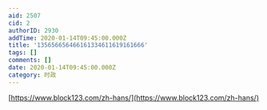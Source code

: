 ```yaml
---
aid: 2507
cid: 2
authorID: 2930
addTime: 2020-01-14T09:45:00.000Z
title: '135656656466161334611619161666'
tags: []
comments: []
date: 2020-01-14T09:45:00.000Z
category: 时政
---
```


[https://www.block123.com/zh-hans/](https://www.block123.com/zh-hans/)
